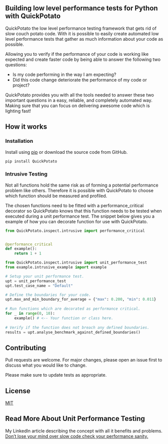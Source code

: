 ## Building low level performance tests for Python with QuickPotato

QuickPotato the low level performance testing framework that gets rid of slow couch potato code.
With it is possible to easily create automated low level performance tests 
that gather as much information about your code as possible. 

Allowing you to verify if the performance of your code is working like expected 
and create faster code by being able to answer the following two questions:

- Is my code performing in the way I am expecting?
- Did this code change deteriorate the performance of my code or project?

QuickPotato provides you with all the tools needed to answer these two important 
questions in a easy, reliable, and completely automated way. Making sure that you can focus
on delivering awesome code which is lighting fast! 

## How it works

### Installation

Install using [pip](https://pip.pypa.io/en/stable/) or download the source code from GitHub.
```bash
pip install QuickPotato
```

### Intrusive Testing

Not all functions hold the same risk as of forming a potential performance problem like others.
Therefore it is possible with QuickPotato to choose which function should be measured and profiled.

The chosen functions need to be fitted with a performance_critical decorator so QuickPotato knows that this
function needs to be tested when executed during a unit performance test.
The snippet below gives you a example of how you can decorate function for use with QuickPotato.

```python
from QuickPotato.inspect.intrusive import performance_critical


@performance_critical
def example():
    return 1 + 1

```




```python
from QuickPotato.inspect.intrusive import unit_performance_test
from example.intrusive_example import example

# Setup your unit performance test.
upt = unit_performance_test
upt.test_case_name = "Default"

# Define the boundaries for your code.
upt.max_and_min_boundary_for_average = {"max": 0.200, "min": 0.011}
        
# Run functions which are decorated as performance critical.
for _ in range(0, 10):
    example() # <-- Your function or class here.
        
# Verify if the function does not breach any defined boundaries.
results = upt.analyse_benchmark_against_defined_boundaries()
```

## Contributing
Pull requests are welcome. For major changes, please open an issue first to discuss what you would like to change.

Please make sure to update tests as appropriate.

## License
[MIT](https://choosealicense.com/licenses/mit/)

## Read More About Unit Performance Testing

My LinkedIn article describing the concept with all it benefits and problems.
[Don’t lose your mind over slow code check your performance sanity.](https://www.linkedin.com/pulse/dont-lose-your-mind-over-slow-code-check-performance-sanity-joey/) 